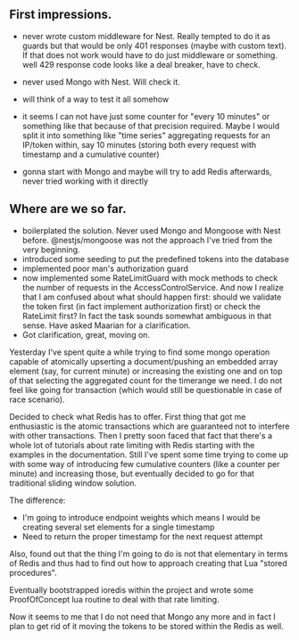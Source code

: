 ## First impressions.

- never wrote custom middleware for Nest. Really tempted to do it as guards but that would be only 401 responses (maybe with custom text). If that does not work would have to do just middleware or something. well 429 response code looks like a deal breaker, have to check.

- never used Mongo with Nest. Will check it.

- will think of a way to test it all somehow

- it seems I can not have just some counter for "every 10 minutes" or something like that because of that precision required. Maybe I would split it into something like "time series" aggregating requests for an IP/token within, say 10 minutes (storing both every request with timestamp and a cumulative counter)

- gonna start with Mongo and maybe will try to add Redis afterwards, never tried working with it directly

## Where are we so far.

- boilerplated the solution. Never used Mongo and Mongoose with Nest before. @nestjs/mongoose was not the approach I've tried from the very beginning.
- introduced some seeding to put the predefined tokens into the database
- implemented poor man's authorization guard
- now implemented some RateLimitGuard with mock methods to check the number of requests in the AccessControlService. And now I realize that I am confused about what should happen first: should we validate the token first (in fact implement authorization first) or check the RateLimit first? In fact the task sounds somewhat ambiguous in that sense. Have asked Maarian for a clarification.
- Got clarification, great, moving on.

Yesterday I've spent quite a while trying to find some mongo operation capable of atomically upserting a document/pushing an embedded array element (say, for current minute) or increasing the existing one and on top of that selecting the aggregated count for the timerange we need. I do not feel like going for transaction (which would still be questionable in case of race scenario).

Decided to check what Redis has to offer. First thing that got me enthusiastic is the atomic transactions which are guaranteed not to interfere with other transactions. Then I pretty soon faced that fact that there's a whole lot of tutorials about rate limiting with Redis starting with the examples in the documentation.
Still I've spent some time trying to come up with some way of introducing few cumulative counters (like a counter per minute) and increasing those, but eventually decided to go for that traditional sliding window solution.

The difference:
- I'm going to introduce endpoint weights which means I would be creating several set elements for a single timestamp
- Need to return the proper timestamp for the next request attempt

Also, found out that the thing I'm going to do is not that elementary in terms of Redis and thus had to find out how to approach creating that Lua "stored procedures".

Eventually bootstrapped ioredis within the project and wrote some ProofOfConcept lua routine to deal with that rate limiting.

Now it seems to me that I do not need that Mongo any more and in fact I plan to get rid of it moving the tokens to be stored within the Redis as well.
